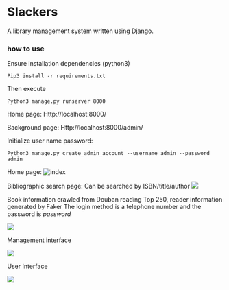 # Slackers
A library management system written using Django.


### how to use

Ensure installation dependencies (python3)
```
Pip3 install -r requirements.txt
```

Then execute
```
Python3 manage.py runserver 8000
```


Home page:
Http://localhost:8000/

Background page:
Http://localhost:8000/admin/

Initialize user name password:

```shell
Python3 manage.py create_admin_account --username admin --password admin
```


Home page:
![index][0]

Bibliographic search page: Can be searched by ISBN/title/author
![][1]


Book information crawled from Douban reading Top 250, reader information generated by Faker
The login method is a telephone number and the password is *password*

![][3]


Management interface

![][4]

User Interface

![][5]

[0]:http://upload-images.jianshu.io/upload_images/3645027-807d0c6c55b0e878.png
[1]:http://opsfsk07z.bkt.clouddn.com/search_page.png
[3]:http://opsfsk07z.bkt.clouddn.com/reader_info.png
[4]:http://opsfsk07z.bkt.clouddn.com/admin.png
[5]:http://opsfsk07z.bkt.clouddn.com/profile_1.png
